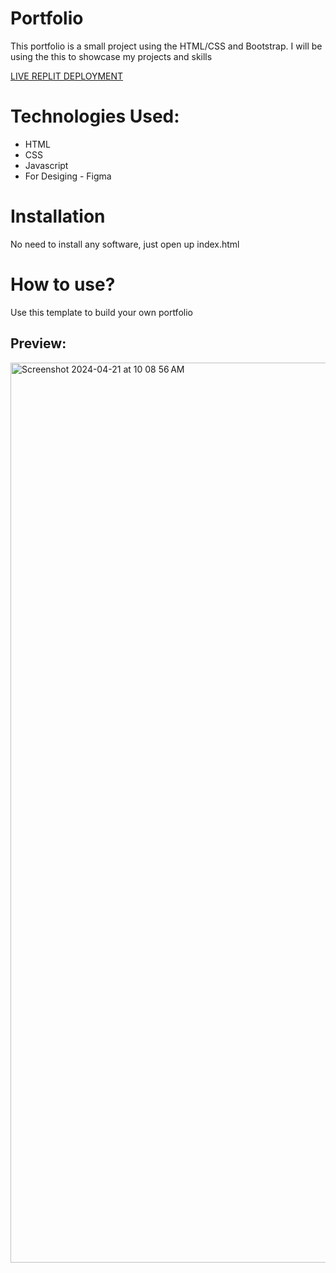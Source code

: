 # Portfolio
This portfolio is a small project using the HTML/CSS and Bootstrap. I will be using the this to showcase my projects and skills 

[LIVE REPLIT DEPLOYMENT](https://portfolio-8w4j.vercel.app/)


# Technologies Used:
* HTML 
* CSS
* Javascript
* For Desiging - Figma

# Installation
 No need to install any software, just open up index.html
 
# How to use?
Use this template to build your own portfolio

## Preview:

<img width="1440" alt="Screenshot 2024-04-21 at 10 08 56 AM" src="https://github.com/SaharukhShaikh/Portfolio/assets/102286564/afe70ab3-5902-43a3-bafc-b41ccdd44153">

